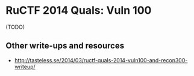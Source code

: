 # RuCTF 2014 Quals: Vuln 100

(TODO)

## Other write-ups and resources

* <http://tasteless.se/2014/03/ructf-quals-2014-vuln100-and-recon300-writeup/>
